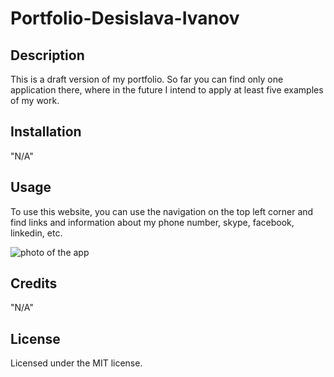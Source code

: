 # Portfolio-Desislava-Ivanov

## Description

This is a draft version of my portfolio. So far you can find only one application there, where in the future I intend to apply at least five examples of my work. 

## Installation

"N/A"

## Usage

To use this website, you can use the navigation on the top left corner and find links and information about my phone number, skype, facebook, linkedin, etc.

![photo of the app](Portfolio-Desislava-Ivanov.jpg)

## Credits

"N/A"

## License

Licensed under the MIT license.
